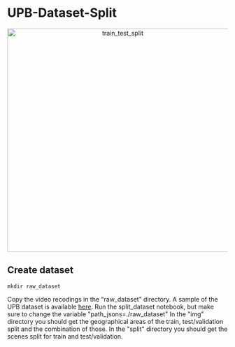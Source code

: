 # UPB-Dataset-Split

<p align="center">
  <img src="imgs/train_test_split.png" alt="train_test_split" width="512" />
</p>

## Create dataset 

```shell
mkdir raw_dataset
```

Copy the video recodings in the "raw_dataset" directory. A sample of the UPB dataset is available <a href="https://drive.google.com/drive/folders/1p_2-_Xo-Wd9MCnkYqPfGyKs2BnbeApqn?usp=sharing">here</a>.
Run the split_dataset notebook, but make sure to change the variable "path_jsons=./raw_dataset"
In the "img" directory you should get the geographical areas of the train, test/validation split and the combination of those. 
In the "split" directory you should get the scenes split for train and test/validation.
 
